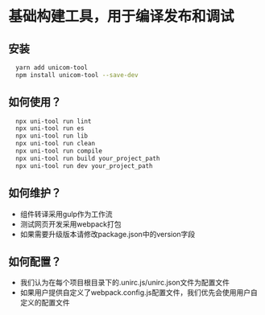 # 基础构建工具，用于编译发布和调试

## 安装
```bash
  yarn add unicom-tool
  npm install unicom-tool --save-dev
```

## 如何使用？
```bash
  npx uni-tool run lint
  npx uni-tool run es
  npx uni-tool run lib
  npx uni-tool run clean
  npx uni-tool run compile 
  npx uni-tool run build your_project_path
  npx uni-tool run dev your_project_path
```

## 如何维护？
- 组件转译采用gulp作为工作流
- 测试网页开发采用webpack打包
- 如果需要升级版本请修改package.json中的version字段


## 如何配置？
- 我们认为在每个项目根目录下的.unirc.js/unirc.json文件为配置文件
- 如果用户提供自定义了webpack.config.js配置文件，我们优先会使用用户自定义的配置文件



